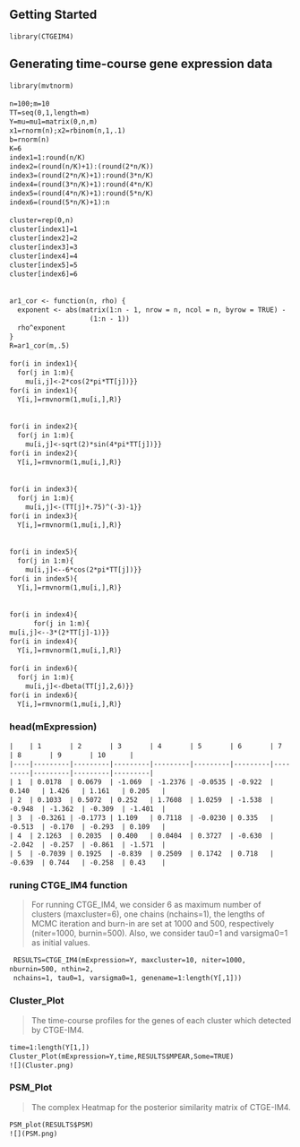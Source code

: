 
Getting Started
---------------

    library(CTGEIM4)

Generating time-course gene expression data
-----------------------------

    library(mvtnorm)

    n=100;m=10
    TT=seq(0,1,length=m)
    Y=mu=mu1=matrix(0,n,m)
    x1=rnorm(n);x2=rbinom(n,1,.1)
    b=rnorm(n)
    K=6
    index1=1:round(n/K)
    index2=(round(n/K)+1):(round(2*n/K))
    index3=(round(2*n/K)+1):round(3*n/K)
    index4=(round(3*n/K)+1):round(4*n/K)
    index5=(round(4*n/K)+1):round(5*n/K)
    index6=(round(5*n/K)+1):n

    cluster=rep(0,n)
    cluster[index1]=1
    cluster[index2]=2
    cluster[index3]=3
    cluster[index4]=4
    cluster[index5]=5
    cluster[index6]=6


    ar1_cor <- function(n, rho) {
      exponent <- abs(matrix(1:n - 1, nrow = n, ncol = n, byrow = TRUE) -
                        (1:n - 1))
      rho^exponent
    }
    R=ar1_cor(m,.5)

    for(i in index1){
      for(j in 1:m){
        mu[i,j]<-2*cos(2*pi*TT[j])}}
    for(i in index1){
      Y[i,]=rmvnorm(1,mu[i,],R)}


    for(i in index2){
      for(j in 1:m){
        mu[i,j]<-sqrt(2)*sin(4*pi*TT[j])}}
    for(i in index2){
      Y[i,]=rmvnorm(1,mu[i,],R)}


    for(i in index3){
      for(j in 1:m){
        mu[i,j]<-(TT[j]+.75)^(-3)-1}}
    for(i in index3){
      Y[i,]=rmvnorm(1,mu[i,],R)}


    for(i in index5){
      for(j in 1:m){
        mu[i,j]<--6*cos(2*pi*TT[j])}}
    for(i in index5){
      Y[i,]=rmvnorm(1,mu[i,],R)}


    for(i in index4){
          for(j in 1:m){
    mu[i,j]<--3*(2*TT[j]-1)}}
    for(i in index4){
      Y[i,]=rmvnorm(1,mu[i,],R)}

    for(i in index6){
      for(j in 1:m){
        mu[i,j]<-dbeta(TT[j],2,6)}}
    for(i in index6){
      Y[i,]=rmvnorm(1,mu[i,],R)}
  
  
  
### head(mExpression)
    |    | 1       | 2       | 3       | 4       | 5       | 6       | 7       | 8       | 9       | 10      |
    |----|---------|---------|---------|---------|---------|---------|---------|---------|---------|---------|
    | 1  | 0.0178  | 0.0679  | -1.069  | -1.2376 | -0.0535 | -0.922  | 0.140   | 1.426   | 1.161   | 0.205   |
    | 2  | 0.1033  | 0.5072  | 0.252   | 1.7608  | 1.0259  | -1.538  | -0.948  | -1.362  | -0.309  | -1.401  |
    | 3  | -0.3261 | -0.1773 | 1.109   | 0.7118  | -0.0230 | 0.335   | -0.513  | -0.170  | -0.293  | 0.109   |
    | 4  | 2.1263  | 0.2035  | 0.400   | 0.0404  | 0.3727  | -0.630  | -2.042  | -0.257  | -0.861  | -1.571  |
    | 5  | -0.7039 | 0.1925  | -0.839  | 0.2509  | 0.1742  | 0.718   | -0.639  | 0.744   | -0.258  | 0.43    |
    
### runing CTGE_IM4 function

> For running CTGE_IM4, we consider 6 as maximum number of clusters 
> (maxcluster=6), one chains (nchains=1), the lengths of
> MCMC iteration and burn-in are set at 1000 and 500, respectively
> (niter=1000, burnin=500). Also, we consider
> tau0=1 and varsigma0=1  as initial values. 


     RESULTS=CTGE_IM4(mExpression=Y, maxcluster=10, niter=1000, nburnin=500, nthin=2, 
     nchains=1, tau0=1, varsigma0=1, genename=1:length(Y[,1]))
     
###  Cluster_Plot

> The time-course profiles for the genes of each cluster which detected by CTGE-IM4. 


    time=1:length(Y[1,])
    Cluster_Plot(mExpression=Y,time,RESULTS$MPEAR,Some=TRUE)
    ![](Cluster.png)


###  PSM_Plot

> The complex Heatmap for the posterior similarity matrix of CTGE-IM4.

 
    PSM_plot(RESULTS$PSM)
    ![](PSM.png)

